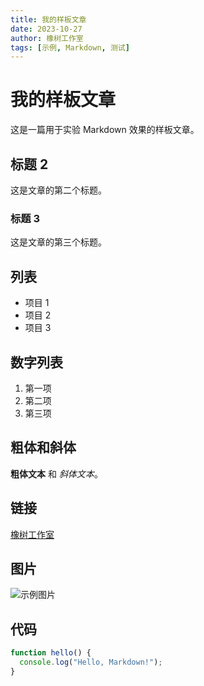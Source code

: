 ```yaml
---
title: 我的样板文章
date: 2023-10-27
author: 橡树工作室
tags: [示例, Markdown, 测试]
---
```


# 我的样板文章

这是一篇用于实验 Markdown 效果的样板文章。

## 标题 2

这是文章的第二个标题。

### 标题 3

这是文章的第三个标题。

## 列表

* 项目 1
* 项目 2
* 项目 3

## 数字列表

1.  第一项
2.  第二项
3.  第三项

## 粗体和斜体

**粗体文本** 和 *斜体文本*。

## 链接

[橡树工作室](https://www.oak-tree-studio.com/)

## 图片

![示例图片](./example-image.jpg)

## 代码

```javascript
function hello() {
  console.log("Hello, Markdown!");
}
